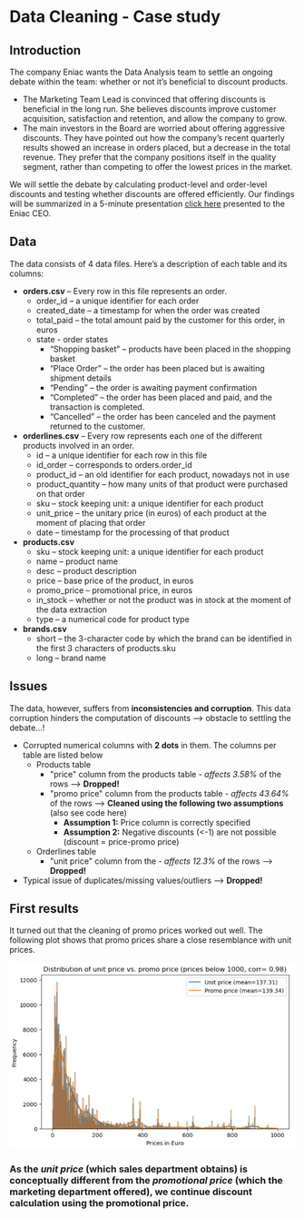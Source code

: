 # Data Cleaning - Case study
## Introduction
The company Eniac wants the Data Analysis team to settle an ongoing debate within the team: whether or not it’s beneficial to discount products.

- The Marketing Team Lead is convinced that offering discounts is beneficial in the long run. She believes discounts improve customer acquisition, satisfaction and retention, and allow the company to grow.
- The main investors in the Board are worried about offering aggressive discounts. They have pointed out how the company’s recent quarterly results showed an increase in orders placed, but a decrease in the total revenue. They prefer that the company positions itself in the quality segment, rather than competing to offer the lowest prices in the market.

We will settle the debate by calculating product-level and order-level discounts and testing whether discounts are offered efficiently. Our findings will be summarized in a 5-minute presentation [click here]([https://link-url-here.org](https://docs.google.com/presentation/d/1jNubrzZlCHuaJ7_pp88AUhXJDCow6Q3ySpCZ4KALq-c/edit#slide=id.gc6f980f91_0_10)) presented to the Eniac CEO.

## Data
The data consists of 4 data files. Here’s a description of each table and its columns:
- **orders.csv** – Every row in this file represents an order.
    - order_id – a unique identifier for each order
    - created_date – a timestamp for when the order was created
    - total_paid – the total amount paid by the customer for this order, in euros
    - state - order states
        - “Shopping basket” – products have been placed in the shopping basket
        - “Place Order” – the order has been placed but is awaiting shipment details
        - “Pending” – the order is awaiting payment confirmation
        - “Completed” – the order has been placed and paid, and the transaction is completed.
        - “Cancelled” – the order has been canceled and the payment returned to the customer.
- **orderlines.csv** – Every row represents each one of the different products involved in an order.
    - id – a unique identifier for each row in this file
    - id_order – corresponds to orders.order_id
    - product_id – an old identifier for each product, nowadays not in use
    - product_quantity – how many units of that product were purchased on that order
    - sku – stock keeping unit: a unique identifier for each product
    - unit_price – the unitary price (in euros) of each product at the moment of placing that order
    - date – timestamp for the processing of that product
- **products.csv**
    - sku – stock keeping unit: a unique identifier for each product
    - name – product name
    - desc – product description
    - price – base price of the product, in euros
    - promo_price – promotional price, in euros
    - in_stock – whether or not the product was in stock at the moment of the data extraction
    - type – a numerical code for product type
- **brands.csv**
    - short – the 3-character code by which the brand can be identified in the first 3 characters of products.sku
    - long – brand name

## Issues
The data, however, suffers from **inconsistencies and corruption**. This data corruption hinders the computation of discounts --> obstacle to settling the debate...! 
- Corrupted numerical columns with **2 dots** in them. The columns per table are listed below
    - Products table
        - "price" column from the products table - _affects 3.58%_ of the rows --> **Dropped!**
        - "promo price" column from the products table - _affects 43.64%_ of the rows --> **Cleaned using the following two assumptions** (also see code here)
            * **Assumption 1:** Price column is correctly specified
            * **Assumption 2:** Negative discounts (<-1) are not possible (discount = price-promo price)
    - Orderlines table
        - "unit price" column from the  - _affects 12.3%_ of the rows --> **Dropped!**
- Typical issue of duplicates/missing values/outliers --> **Dropped!**

## First results
It turned out that the cleaning of promo prices worked out well. The following plot shows that promo prices share a close resemblance with unit prices. 

![Image here](/images/distribution_cleaned_promo_price.png)


### **As the *unit price* (which sales department obtains) is conceptually different from the *promotional price* (which the marketing department offered), we continue discount calculation using the promotional price.** 
